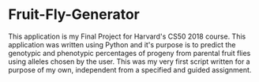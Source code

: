# Fruit-Fly-Generator
This application is my Final Project for Harvard's CS50 2018 course. This application was written using Python and it's purpose is to predict the genotypic and phenotypic percentages of progeny from parental fruit flies using alleles chosen by the user. This was my very first script written for a purpose of my own, independent from a specified and guided assignment.
